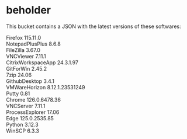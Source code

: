 # beholder
This bucket contains a JSON with the latest versions of these softwares:

Firefox            115.11.0         
NotepadPlusPlus    8.6.8            
FileZilla          3.67.0           
VNCViewer          7.11.1           
CitrixWorkspaceApp 24.3.1.97        
GitForWin          2.45.2           
7zip               24.06            
GithubDesktop      3.4.1            
VMWareHorizon      8.12.1.23531249  
Putty              0.81             
Chrome             126.0.6478.36    
VNCServer          7.11.1           
ProcessExplorer    17.06            
Edge               125.0.2535.85    
Python             3.12.3           
WinSCP             6.3.3            



